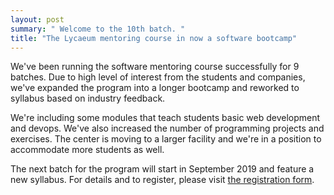 ```yaml
---
layout: post
summary: " Welcome to the 10th batch. "
title: "The Lycaeum mentoring course in now a software bootcamp"
---
```


We've been running the software mentoring course successfully for 9 batches. Due to high level of interest from the students and companies, we've expanded the program into a longer bootcamp and reworked to syllabus based on industry feedback. 

We're including some modules that teach students basic web development and devops. We've also increased the number of programming projects and exercises. The center is moving to a larger facility and we're in a position to accommodate more students as well. 

The next batch for the program will start in September 2019 and feature a new syllabus. For details and to register, please visit <a class="link" target="_blank" href='https://forms.zohopublic.com/noufal/form/CourseApplicationAug2019/formperma/byv583ih9WvU9kwAeh5ya05oIDz0v8KXKqOIJigrbrg'>the registration form</a>.
